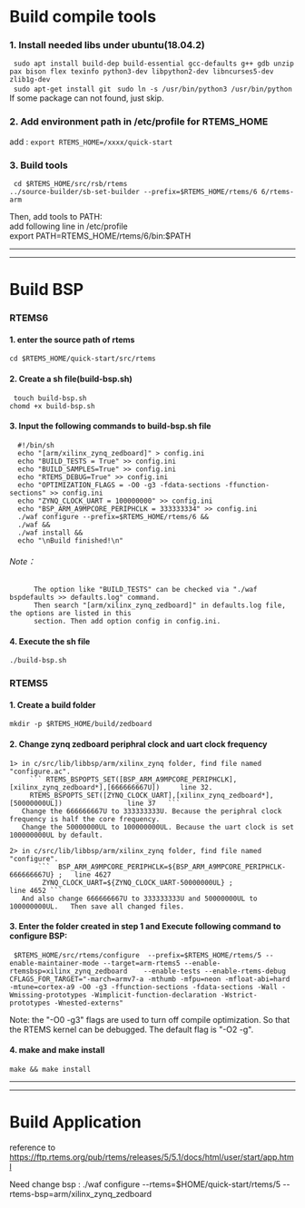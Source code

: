 # Build compile tools
### 1. Install needed libs under ubuntu(18.04.2)   
   ``` sudo apt install build-dep build-essential gcc-defaults g++ gdb unzip pax bison flex texinfo python3-dev libpython2-dev libncurses5-dev zlib1g-dev```    
   ``` sudo apt-get install git```
   ``` sudo ln -s /usr/bin/python3 /usr/bin/python```
   If some package can not found, just skip.
   
### 2. Add environment path in /etc/profile for RTEMS_HOME   
   add :  ``` export RTEMS_HOME=/xxxx/quick-start ```     
   
### 3. Build tools
 
 ``` cd $RTEMS_HOME/src/rsb/rtems```   
 ``` ../source-builder/sb-set-builder --prefix=$RTEMS_HOME/rtems/6 6/rtems-arm ```     

 Then, add tools to PATH:   
 add following line in /etc/profile   
 export PATH=RTEMS_HOME/rtems/6/bin:$PATH

*** 
***

# Build BSP 
### RTEMS6
#### 1. enter the source path of rtems    
  ``` cd $RTEMS_HOME/quick-start/src/rtems ```   
#### 2. Create a sh file(build-bsp.sh)
  ``` touch build-bsp.sh```   
  ``` chomd +x build-bsp.sh ```    
#### 3. Input the following commands to build-bsp.sh file   
      #!/bin/sh   
      echo "[arm/xilinx_zynq_zedboard]" > config.ini   
      echo "BUILD_TESTS = True" >> config.ini 
      echo "BUILD_SAMPLES=True" >> config.ini     
      echo "RTEMS_DEBUG=True" >> config.ini     
      echo "OPTIMIZATION_FLAGS = -O0 -g3 -fdata-sections -ffunction-sections" >> config.ini
      echo "ZYNQ_CLOCK_UART = 100000000" >> config.ini
      echo "BSP_ARM_A9MPCORE_PERIPHCLK = 333333334" >> config.ini
      ./waf configure --prefix=$RTEMS_HOME/rtems/6 &&   
      ./waf &&   
      ./waf install &&   
      echo "\nBuild finished!\n"    
      
   ###### Note：   
          The option like "BUILD_TESTS" can be checked via "./waf bspdefaults >> defaults.log" command.   
          Then search "[arm/xilinx_zynq_zedboard]" in defaults.log file, the options are listed in this   
          section. Then add option config in config.ini.
          
     
  
#### 4. Execute the sh file   
 ``` ./build-bsp.sh ```    


### RTEMS5   
 #### 1. Create a build folder   
 ``` mkdir -p $RTEMS_HOME/build/zedboard ```     
 
 #### 2. Change zynq zedboard periphral clock and uart clock frequency   
    1> in c/src/lib/libbsp/arm/xilinx_zynq folder, find file named "configure.ac".    
         ``` RTEMS_BSPOPTS_SET([BSP_ARM_A9MPCORE_PERIPHCLK],[xilinx_zynq_zedboard*],[666666667U])     line 32.    
         RTEMS_BSPOPTS_SET([ZYNQ_CLOCK_UART],[xilinx_zynq_zedboard*],[50000000UL])                line 37   ```   
       Change the 666666667U to 333333333U. Because the periphral clock frequency is half the core frequency.  
       Change the 50000000UL to 100000000UL. Because the uart clock is set 100000000UL by default.
    
    2> in c/src/lib/libbsp/arm/xilinx_zynq folder, find file named "configure".    
           ```  BSP_ARM_A9MPCORE_PERIPHCLK=${BSP_ARM_A9MPCORE_PERIPHCLK-666666667U} ;   line 4627   
            ZYNQ_CLOCK_UART=${ZYNQ_CLOCK_UART-50000000UL} ;                       line 4652 ```   
       And also change 666666667U to 333333333U and 50000000UL to 100000000UL.   Then save all changed files.

 #### 3. Enter the folder created in step 1 and Execute following command to configure BSP:   
 ``` $RTEMS_HOME/src/rtems/configure  --prefix=$RTEMS_HOME/rtems/5 --enable-maintainer-mode --target=arm-rtems5 --enable-rtemsbsp=xilinx_zynq_zedboard    --enable-tests --enable-rtems-debug CFLAGS_FOR_TARGET="-march=armv7-a -mthumb -mfpu=neon -mfloat-abi=hard -mtune=cortex-a9 -O0 -g3 -ffunction-sections -fdata-sections -Wall -Wmissing-prototypes -Wimplicit-function-declaration -Wstrict-prototypes -Wnested-externs"```    
 
 Note: the "-O0 -g3" flags are used to turn off compile optimization. So that the RTEMS kernel can be debugged. The default flag is "-O2 -g". 
   
 
 #### 4. make and make install   
  ``` make && make install ```   
  
  ***
  ***
# Build Application
reference to   https://ftp.rtems.org/pub/rtems/releases/5/5.1/docs/html/user/start/app.html

Need change bsp : ./waf configure --rtems=$HOME/quick-start/rtems/5 --rtems-bsp=arm/xilinx_zynq_zedboard
